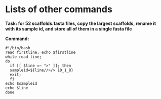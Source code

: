 # Lists of other commands 
**Task: for 52 scaffolds.fasta files, copy the largest scaffolds, rename it with its sample id, and store all of them in a single fasta file**

**Command:**
```
#!/bin/bash
read firstline; echo $firstline
while read line;
do
  if [[ $line =~ ">" ]]; then
  sampleid=${line//>/> 10_1_8}
  exit;
  fi
echo $sampleid 
echo $line
done
```
